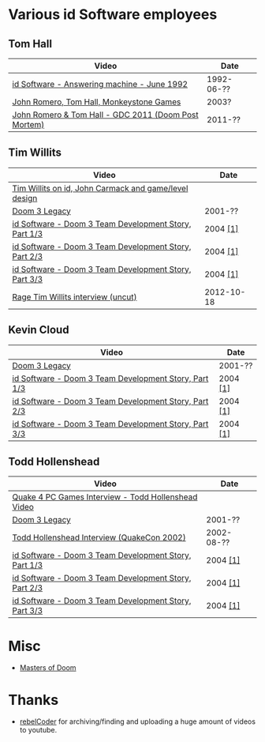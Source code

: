 # Various id Software employees

## Tom Hall
| Video | Date |
| --- | --- | 
| [id Software - Answering machine - June 1992](https://www.youtube.com/watch?v=ib0ASwFrdCw) | 1992-06-??
| [John Romero, Tom Hall, Monkeystone Games](https://www.youtube.com/watch?v=Gkqp8Cxo9r0) | 2003?
| [John Romero & Tom Hall - GDC 2011 (Doom Post Mortem)](https://www.youtube.com/watch?v=2q_aRu6Jvu8) | 2011-??


## Tim Willits
| Video | Date |
| --- | --- | 
| [Tim Willits on id, John Carmack and game/level design](https://www.youtube.com/watch?v=WHAlkDdro6s) | 
| [Doom 3 Legacy](https://www.youtube.com/watch?v=rxdA1nED63k) | 2001-??
| [id Software - Doom 3 Team Development Story, Part 1/3](https://www.youtube.com/watch?v=X8xvTJ6msqY) | 2004 [[1]](https://archive.org/details/DOOM_3_G4_History_of_Doom)
| [id Software - Doom 3 Team Development Story, Part 2/3](https://www.youtube.com/watch?v=jH4DVCNWmMU) | 2004 [[1]](https://archive.org/details/DOOM_3_G4_History_of_Doom)
| [id Software - Doom 3 Team Development Story, Part 3/3](https://www.youtube.com/watch?v=bMw24I_D9cY) | 2004 [[1]](https://archive.org/details/DOOM_3_G4_History_of_Doom)
| [Rage Tim Willits interview (uncut)](https://www.youtube.com/watch?v=-OIc6a_7hsA) | 2012-10-18


## Kevin Cloud
| Video | Date |
| --- | --- | 
| [Doom 3 Legacy](https://www.youtube.com/watch?v=rxdA1nED63k) | 2001-??
| [id Software - Doom 3 Team Development Story, Part 1/3](https://www.youtube.com/watch?v=X8xvTJ6msqY) | 2004 [[1]](https://archive.org/details/DOOM_3_G4_History_of_Doom)
| [id Software - Doom 3 Team Development Story, Part 2/3](https://www.youtube.com/watch?v=jH4DVCNWmMU) | 2004 [[1]](https://archive.org/details/DOOM_3_G4_History_of_Doom)
| [id Software - Doom 3 Team Development Story, Part 3/3](https://www.youtube.com/watch?v=bMw24I_D9cY) | 2004 [[1]](https://archive.org/details/DOOM_3_G4_History_of_Doom)


## Todd Hollenshead
| Video | Date |
| --- | --- | 
| [Quake 4 PC Games Interview - Todd Hollenshead Video](https://www.youtube.com/watch?v=ox_ozJwKPw4) | 
| [Doom 3 Legacy](https://www.youtube.com/watch?v=rxdA1nED63k) | 2001-??
| [Todd Hollenshead Interview (QuakeCon 2002)](https://archive.org/details/Todd_Hollenshead_Interview_QuakeCon_2002) | 2002-08-??
| [id Software - Doom 3 Team Development Story, Part 1/3](https://www.youtube.com/watch?v=X8xvTJ6msqY) | 2004 [[1]](https://archive.org/details/DOOM_3_G4_History_of_Doom)
| [id Software - Doom 3 Team Development Story, Part 2/3](https://www.youtube.com/watch?v=jH4DVCNWmMU) | 2004 [[1]](https://archive.org/details/DOOM_3_G4_History_of_Doom)
| [id Software - Doom 3 Team Development Story, Part 3/3](https://www.youtube.com/watch?v=bMw24I_D9cY) | 2004 [[1]](https://archive.org/details/DOOM_3_G4_History_of_Doom)

# Misc
- [Masters of Doom](https://isbnsearch.org/isbn/0375505245)

# Thanks
- [rebelCoder](https://www.youtube.com/user/JurisL85/videos) for archiving/finding and uploading a huge amount of videos to youtube.